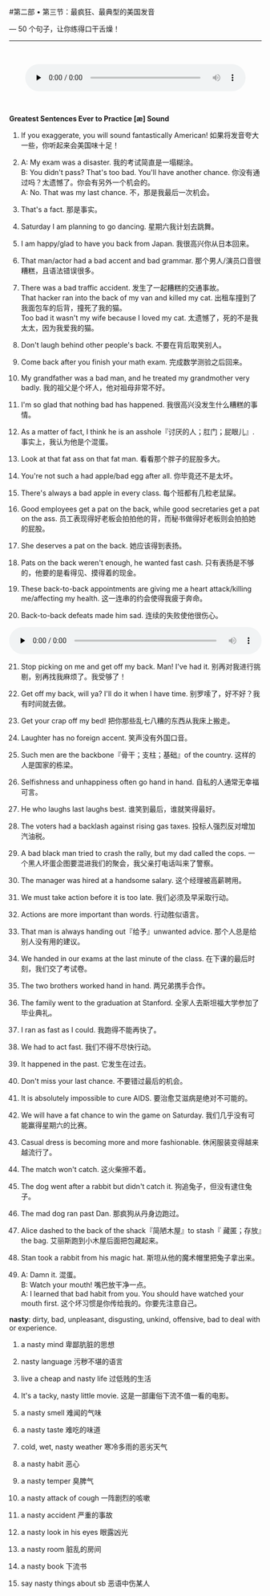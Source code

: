 #第二部 • 第三节：最疯狂、最典型的美国发音

— 50 个句子，让你练得口干舌燥！

---

  <div style="padding: 32px">
  <audio preload="none" style="width: 100%;" controls="controls">
  <source type="audio/mpeg" src="/recording/02_03_exaggerate_1.mp3" />
  </audio>
  </div>

<strong>Greatest Sentences Ever to Practice [æ] Sound</strong>

1. If you exaggerate, you will sound fantastically American! 如果将发音夸大一些，你听起来会美国味十足！

2. A: My exam was a disaster. 我的考试简直是一塌糊涂。  
B: You didn't pass? That's too bad. You'll have another chance. 你没有通过吗？太遗憾了。你会有另外一个机会的。  
A: No. That was my last chance. 不，那是我最后一次机会。

3. That's a fact. 那是事实。

4. Saturday I am planning to go dancing. 星期六我计划去跳舞。

5. I am happy/glad to have you back from Japan. 我很高兴你从日本回来。

6. That man/actor had a bad accent and bad grammar. 那个男人/演员口音很糟糕，且语法错误很多。

7. There was a bad traffic accident. 发生了一起糟糕的交通事故。  
That hacker ran into the back of my van and killed my cat. 出租车撞到了我面包车的后背，撞死了我的猫。  
Too bad it wasn't my wife because I loved my cat. 太遗憾了，死的不是我太太，因为我爱我的猫。

8. Don't laugh behind other people's back. 不要在背后取笑别人。

9. Come back after you finish your math exam. 完成数学测验之后回来。

10. My grandfather was a bad man, and he treated my grandmother very badly. 我的祖父是个坏人，他对祖母非常不好。

11. I'm so glad that nothing bad has happened. 我很高兴没发生什么糟糕的事情。

12. As a matter of fact, I think he is an asshole『讨厌的人；肛门；屁眼儿』. 事实上，我认为他是个混蛋。

13. Look at that fat ass on that fat man. 看看那个胖子的屁股多大。

14. You're not such a had apple/bad egg after all. 你毕竟还不是太坏。

15. There's always a bad apple in every class. 每个班都有几粒老鼠屎。

16. Good employees get a pat on the back, while good secretaries get a pat on the ass. 员工表现得好老板会拍拍他的背，而秘书做得好老板则会拍拍她的屁股。

17. She deserves a pat on the back. 她应该得到表扬。

18. Pats on the back weren't enough, he wanted fast cash. 只有表扬是不够的，他要的是看得见、摸得着的现金。

19. These back-to-back appointments are giving me a heart attack/killing me/affecting my health. 这一连串的约会使得我疲于奔命。

20. Back-to-back defeats made him sad. 连续的失败使他很伤心。

  <audio preload="none" style="width: 100%;" controls="controls">
  <source type="audio/mpeg" src="/recording/02_03_exaggerate_2.mp3" />
  </audio>

21. Stop picking on me and get off my back. Man! I've had it. 别再对我进行挑剔，别再找我麻烦了。我受够了！

22. Get off my back, will ya? I'll do it when I have time. 别罗嗦了，好不好？我有时间就去做。

23. Get your crap off my bed! 把你那些乱七八糟的东西从我床上搬走。

24. Laughter has no foreign accent. 笑声没有外国口音。

25. Such men are the backbone『骨干；支柱；基础』of the country. 这样的人是国家的栋梁。

26. Selfishness and unhappiness often go hand in hand. 自私的人通常无幸福可言。

27. He who laughs last laughs best. 谁笑到最后，谁就笑得最好。

28. The voters had a backlash against rising gas taxes. 投标人强烈反对增加汽油税。

29. A bad black man tried to crash the rally, but my dad called the cops. 一个黑人坏蛋企图要混进我们的聚会，我父亲打电话叫来了警察。

30. The manager was hired at a handsome salary. 这个经理被高薪聘用。

31. We must take action before it is too late. 我们必须及早采取行动。

32. Actions are more important than words. 行动胜似语言。

33. That man is always handing out『给予』unwanted advice. 那个人总是给别人没有用的建议。

34. We handed in our exams at the last minute of the class. 在下课的最后时刻，我们交了考试卷。

35. The two brothers worked hand in hand. 两兄弟携手合作。

36. The family went to the graduation at Stanford. 全家人去斯坦福大学参加了毕业典礼。

37. I ran as fast as I could. 我跑得不能再快了。

38. We had to act fast. 我们不得不尽快行动。

39. It happened in the past. 它发生在过去。

40. Don't miss your last chance. 不要错过最后的机会。

41. It is absolutely impossible to cure AIDS. 要治愈艾滋病是绝对不可能的。

42. We will have a fat chance to win the game on Saturday. 我们几乎没有可能赢得星期六的比赛。

43. Casual dress is becoming more and more fashionable. 休闲服装变得越来越流行了。

44. The match won't catch. 这火柴擦不着。

45. The dog went after a rabbit but didn't catch it. 狗追兔子，但没有逮住兔子。

46. The mad dog ran past Dan. 那疯狗从丹身边跑过。

47. Alice dashed to the back of the shack『简陋木屋』to stash『 藏匿；存放』the bag. 艾丽斯跑到小木屋后面把包藏起来。

48. Stan took a rabbit from his magic hat. 斯坦从他的魔术帽里把兔子拿出来。

49. A: Damn it. 混蛋。  
B: Watch your mouth! 嘴巴放干净一点。  
A: I learned that bad habit from you. You should have watched your mouth first. 这个坏习惯是你传给我的。你要先注意自己。

**nasty**: dirty, bad, unpleasant, disgusting, unkind, offensive, bad to deal with or experience.

1. a nasty mind 卑鄙肮脏的思想

2. nasty language 污秽不堪的语言

3. live a cheap and nasty life 过低贱的生活

5. It's a tacky, nasty little movie. 这是一部庸俗下流不值一看的电影。

6. a nasty smell 难闻的气味

7. a nasty taste 难吃的味道

8. cold, wet, nasty weather 寒冷多雨的恶劣天气

9. a nasty habit 恶心

10. a nasty temper 臭脾气

11. a nasty attack of cough 一阵剧烈的咳嗽

12. a nasty accident 严重的事故

13. a nasty look in his eyes 眼露凶光

14. a nasty room 脏乱的房间

15. a nasty book 下流书

16. say nasty things about sb 恶语中伤某人
